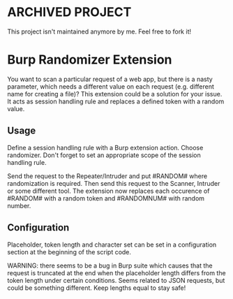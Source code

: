 # ARCHIVED PROJECT

This project isn't maintained anymore by me. Feel free to fork it!

# Burp Randomizer Extension

You want to scan a particular request of a web app, but there is a
nasty parameter, which needs a different value on each request
(e.g. different name for creating a file)? This extension could be a
solution for your issue. It acts as session handling rule and replaces
a defined token with a random value.

## Usage

Define a session handling rule with a Burp extension action. Choose
randomizer. Don't forget to set an appropriate scope of the session
handling rule.

Send the request to the Repeater/Intruder and put #RANDOM# where
randomization is required. Then send this request to the Scanner,
Intruder or some different tool. The extension now replaces each
occurence of #RANDOM# with a random token and #RANDOMNUM# with random number.

## Configuration

Placeholder, token length and character set can be set in a
configuration section at the beginning of the script code.

WARNING: there seems to be a bug in Burp suite which causes that the
request is truncated at the end when the placeholder length differs
from the token length under certain conditions. Seems related to JSON
requests, but could be something different. Keep lengths equal to stay
safe!
